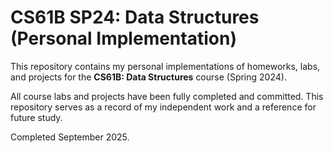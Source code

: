 # CS61B SP24: Data Structures (Personal Implementation)

This repository contains my personal implementations of homeworks, labs, and projects for the **CS61B: Data Structures** course (Spring 2024).  

All course labs and projects have been fully completed and committed.
This repository serves as a record of my independent work and a reference for future study.

Completed September 2025.
